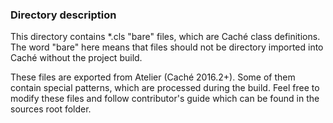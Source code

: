### Directory description

This directory contains *.cls "bare" files, which are Caché class definitions. The
word "bare" here means that files should not be directory imported into Caché without
the project build.

These files are exported from Atelier (Caché 2016.2+). Some of them contain special
patterns, which are processed during the build. Feel free to modify these files and
follow contributor's guide which can be found in the sources root folder.